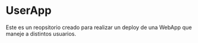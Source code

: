 # UserApp
Este es un reopsitorio creado para realizar un deploy de una WebApp que maneje a distintos usuarios.
